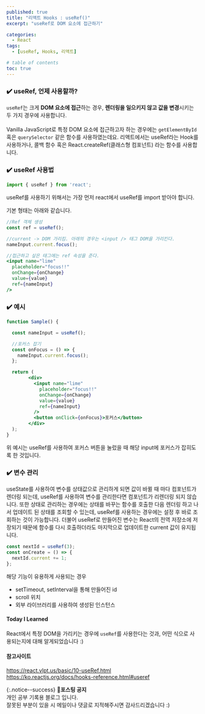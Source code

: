 ```yaml
---
published: true
title: "리액트 Hooks : useRef()"
excerpt: "useRef로 DOM 요소에 접근하기"

categories:
  - React
tags:
  - [useRef, Hooks, 리액트]

# table of contents
toc: true
---
```


### ✔️ useRef, 언제 사용할까?

`useRef`는 크게 **DOM 요소에 접근**하는 경우, **렌더링을 일으키지 않고 값을 변경**시키는 두 가지 경우에 사용합니다.  
<br>
Vanilla JavaScript로 특정 DOM 요소에 접근하고자 하는 경우에는 `getElementById` 혹은 `querySelector` 같은 함수를 사용하였는데요. 리액트에서는 useRef라는 Hook를 사용하거나, 콜백 함수 혹은 React.createRef(클래스형 컴포넌트) 라는 함수를 사용합니다. 

### ✔️ useRef 사용법
```jsx
import { useRef } from 'react';
```
useRef를 사용하기 위해서는 가장 먼저 react에서 useRef를 import 받아야 합니다.  

기본 형태는 아래와 같습니다.
```jsx
//Ref 객체 생성
const ref = useRef();

//current -> DOM 가리킴. 아래의 경우는 <input /> 태그 DOM을 가리킨다.
nameInput.current.focus();

//접근하고 싶은 태그에는 ref 속성을 준다.
<input name="lime"
  placeholder="focus!!"
  onChange={onChange}
  value={value}
  ref={nameInput}
/>
```

### ✔️ 예시
```jsx
function Sample() {

  const nameInput = useRef();

  //포커스 잡기
  const onFocus = () => {
    nameInput.current.focus();
  };

  return (
        <div>
          <input name="lime"
            placeholder="focus!!"
            onChange={onChange}
            value={value}
            ref={nameInput}
          />
          <button onClick={onFocus}>포커스</button>
        </div>
  );
}
```

위 예시는 useRef를 사용하여 포커스 버튼을 눌렀을 때 해당 input에 포커스가 잡히도록 한 것입니다.

### ✔️ 변수 관리

useState를 사용하여 변수를 상태값으로 관리하게 되면 값이 바뀔 때 마다 컴포넌트가 렌더링 되는데, useRef를 사용하여 변수를 관리한다면 컴포넌트가 리렌더링 되지 않습니다. 또한 상태로 관리하는 경우에는 상태를 바꾸는 함수를 호출한 다음 렌더링 하고 나서 업데이트 된 상태를 조회할 수 있는데, useRef를 사용하는 경우에는 설정 후 바로 조회하는 것이 가능합니다. 더불어 useRef로 만들어진 변수는 React의 전역 저장소에 저장되기 때문에 함수를 다시 호출하더라도 마지막으로 업데이트한 current 값이 유지됩니다.

```jsx
const nextId = useRef(3);
const onCreate = () => {
  nextId.current += 1;
};
```

해당 기능이 유용하게 사용되는 경우

- setTimeout, setInterval을 통해 만들어진 id
- scroll 위치
- 외부 라이브러리를 사용하여 생성된 인스턴스


#### Today I Learned

React에서 특정 DOM을 가리키는 경우에 `useRef`를 사용한다는 것과, 어떤 식으로 사용되는지에 대해 알게되었습니다 :)

#### 참고사이트
<https://react.vlpt.us/basic/10-useRef.html>  
<https://ko.reactjs.org/docs/hooks-reference.html#useref>

{:.notice--success}
🔔**포스팅 공지**  
개인 공부 기록용 블로그 입니다.  
잘못된 부분이 있을 시 메일이나 댓글로 지적해주시면 감사드리겠습니다 :)
